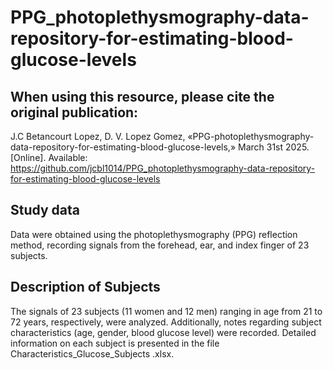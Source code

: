 # PPG_photoplethysmography-data-repository-for-estimating-blood-glucose-levels

## When using this resource, please cite the original publication:
J.C Betancourt Lopez, D. V. Lopez Gomez,  «PPG-photoplethysmography-data-repository-for-estimating-blood-glucose-levels,» March 31st 2025. [Online]. Available:
https://github.com/jcbl1014/PPG_photoplethysmography-data-repository-for-estimating-blood-glucose-levels

## Study data
Data were obtained using the photoplethysmography (PPG) reflection method, recording signals from the forehead, ear, and index finger of 23 subjects.

## Description of Subjects
The signals of 23 subjects (11 women and 12 men) ranging in age from 21 to 72 years, respectively, were analyzed. Additionally, notes regarding subject characteristics (age, gender, blood glucose level) were recorded. Detailed information on each subject is presented in the file Characteristics_Glucose_Subjects .xlsx.
